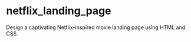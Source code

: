 # netflix_landing_page
Design a captivating Netflix-inspired movie landing page using HTML and CSS.
